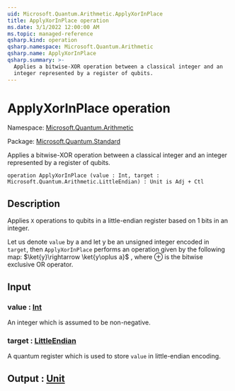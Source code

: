 ```yaml
---
uid: Microsoft.Quantum.Arithmetic.ApplyXorInPlace
title: ApplyXorInPlace operation
ms.date: 3/1/2022 12:00:00 AM
ms.topic: managed-reference
qsharp.kind: operation
qsharp.namespace: Microsoft.Quantum.Arithmetic
qsharp.name: ApplyXorInPlace
qsharp.summary: >-
  Applies a bitwise-XOR operation between a classical integer and an
  integer represented by a register of qubits.
---
```


# ApplyXorInPlace operation

Namespace: [Microsoft.Quantum.Arithmetic](xref:Microsoft.Quantum.Arithmetic)

Package: [Microsoft.Quantum.Standard](https://nuget.org/packages/Microsoft.Quantum.Standard)


Applies a bitwise-XOR operation between a classical integer and aninteger represented by a register of qubits.

```qsharp
operation ApplyXorInPlace (value : Int, target : Microsoft.Quantum.Arithmetic.LittleEndian) : Unit is Adj + Ctl
```


## Description

Applies `X` operations to qubits in a little-endian register based on1 bits in an integer.Let us denote `value` by a and let y be an unsigned integer encoded in `target`,then `ApplyXorInPlace` performs an operation given by the following map:$\ket{y}\rightarrow \ket{y\oplus a}$ , where $\oplus$ is the bitwise exclusive OR operator.

## Input

### value : [Int](xref:microsoft.quantum.qsharp.valueliterals#int-literals)

An integer which is assumed to be non-negative.


### target : [LittleEndian](xref:Microsoft.Quantum.Arithmetic.LittleEndian)

A quantum register which is used to store `value` in little-endian encoding.



## Output : [Unit](xref:microsoft.quantum.qsharp.valueliterals#unit-literal)

